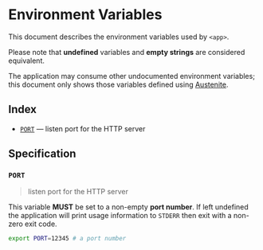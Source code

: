 # Environment Variables

This document describes the environment variables used by `<app>`.

Please note that **undefined** variables and **empty strings** are considered
equivalent.

The application may consume other undocumented environment variables; this
document only shows those variables defined using [Austenite].

[austenite]: https://github.com/eloquent/austenite

## Index

- [`PORT`](#PORT) — listen port for the HTTP server

## Specification

### `PORT`

> listen port for the HTTP server

This variable **MUST** be set to a non-empty **port number**.
If left undefined the application will print usage information to `STDERR` then
exit with a non-zero exit code.

```sh
export PORT=12345 # a port number
```

